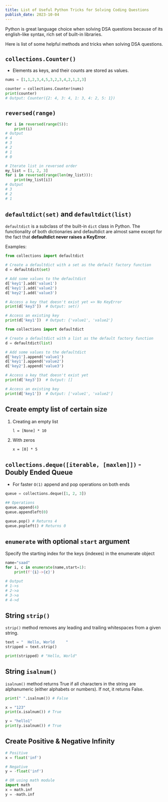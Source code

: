 ```yaml
---
title: List of Useful Python Tricks for Solving Coding Questions
publish_date: 2023-10-04
---
```


Python is great language choice when solving DSA questions because of its english-like syntax, rich set of built-in libraries.

Here is list of some helpful methods and tricks when solving DSA questions. 

## `collections.Counter()`

-   Elements as keys, and their counts are stored as values.

```python
nums = [1,1,2,3,4,5,3,2,3,4,2,1,2,3]

counter = collections.Counter(nums)
print(counter)
# Output: Counter({2: 4, 3: 4, 1: 3, 4: 2, 5: 1})
```

## `reversed(range)`

```python
for i in reversed(range(5)):
    print(i)
# Output
# 4
# 3
# 2
# 1
# 0

# Iterate list in reversed order
my_list = [1, 2, 3]
for i in reversed(range(len(my_list))):
    print(my_list[i])
# Output
# 3
# 2
# 1
```

## `defaultdict(set)` and `defaultdict(list)`

`defaultdict` is a subclass of the built-in `dict` class in Python.
The functionality of both dictionaries and defaultdict are almost same except for the fact that **defaultdict never raises a KeyError**.

Examples:

```python
from collections import defaultdict

# Create a defaultdict with a set as the default factory function
d = defaultdict(set)

# Add some values to the defaultdict
d['key1'].add('value1')
d['key1'].add('value2')
d['key2'].add('value3')

# Access a key that doesn't exist yet => No KeyError
print(d['key3'])  # Output: set()

# Access an existing key
print(d['key1'])  # Output: {'value1', 'value2'}
```

```python
from collections import defaultdict

# Create a defaultdict with a list as the default factory function
d = defaultdict(list)

# Add some values to the defaultdict
d['key1'].append('value1')
d['key1'].append('value2')
d['key2'].append('value3')

# Access a key that doesn't exist yet
print(d['key3'])  # Output: []

# Access an existing key
print(d['key1'])  # Output: ['value1', 'value2']
```

## Create empty list of certain size

1. Creating an empty list

    `l = [None] * 10`

2. With zeros

    `x = [0] * 5`

## `collections.deque([iterable, [maxlen]])` - Doubly Ended Queue

-   For faster `O(1)` append and pop operations on both ends

```python
queue = collections.deque([1, 2, 3])

## Operations
queue.append(4)
queue.appendleft(0)

queue.pop() # Returns 4
queue.popleft() # Returns 0
```

## `enumerate` with optional `start` argument

Specify the starting index for the keys (indexes) in the enumerate object

```python
name="saad"
for i, c in enumerate(name,start=1):
    print(f'{i}->{c}')

# Output
# 1->s
# 2->a
# 3->a
# 4->d
```

## String `strip()`

`strip()` method removes any leading and trailing whitespaces from a given string.

```python
text = "  Hello, World     "
stripped = text.strip()

print(stripped) # "Hello, World"
```

## String `isalnum()`

`isalnum()` method returns True if all characters in the string are alphanumeric (either alphabets or numbers). If not, it returns False.

```python
print(" ".isalnum()) # False

x = "123"
print(x.isalnum()) # True

y = "hello1"
print(y.isalnum()) # True
```

## Create Positive & Negative Infinity

```python
# Positive
x = float('inf')

# Negative
y = -float('inf')

# OR using math module
import math
x = math.inf
y = -math.inf
```
